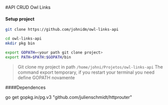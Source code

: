 #API CRUD Owl Links

#### Setup project
```bash
git clone https://github.com/johnidm/owl-links-api
```

```bash
cd owl-links-api
mkdir pkg bin
```

```bash
export GOPATH=<your path git clone project>
export PATH=$PATH:$GOPATH/bin
```

> Git clone my project in path `/home/johni/Projetos/owl-links-api`
> The command export temporary, if you restart your terminal you need define GOPATH novamente

####Dependences

go get gopkg.in/pg.v3
"github.com/julienschmidt/httprouter"






